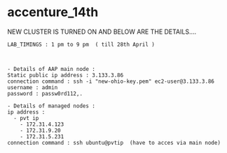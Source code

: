 # accenture_14th


NEW CLUSTER IS TURNED ON AND BELOW ARE THE DETAILS.... 


```
LAB_TIMINGS : 1 pm to 9 pm  ( till 28th April )



- Details of AAP main node :
Static public ip address : 3.133.3.86
connection command : ssh -i "new-ohio-key.pem" ec2-user@3.133.3.86
username : admin
password : passw0rd112,.

- Details of managed nodes :
ip address :
  - pvt ip
    - 172.31.4.123
    - 172.31.9.20   
    - 172.31.5.231
connection command : ssh ubuntu@pvtip  (have to acces via main node)


```

